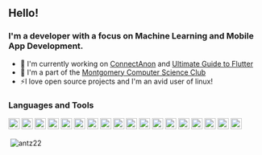 ## Hello!
### I'm a developer with a focus on Machine Learning and Mobile App Development.

- 🔭 I'm currently working on [ConnectAnon](https://github.com/antz22/ConnectAnon) and [Ultimate Guide to Flutter](https://github.com/antz22/ultimate-guide-to-flutter)
- 🌱 I'm a part of the [Montgomery Computer Science Club](https://github.com/montycompsci)
- ⚡I love open source projects and I'm an avid user of linux!

### Languages and Tools

<p align="left">
    <img src="https://cdn.jsdelivr.net/gh/devicons/devicon/icons/bash/bash-original.svg" width="22" height="22"/>
    <img src="https://cdn.jsdelivr.net/gh/devicons/devicon/icons/cplusplus/cplusplus-original.svg" width="22" height="22"/>
    <img src="https://cdn.jsdelivr.net/gh/devicons/devicon/icons/css3/css3-original.svg" width="22" height="22"/>
    <img src="https://cdn.jsdelivr.net/gh/devicons/devicon/icons/dart/dart-original.svg" width="22" height="22"/>
    <img src="https://cdn.jsdelivr.net/gh/devicons/devicon/icons/django/django-plain.svg" width="22" height="22"/>
    <img src="https://cdn.jsdelivr.net/gh/devicons/devicon/icons/figma/figma-original.svg" width="22" height="22"/>
    <img src="https://cdn.jsdelivr.net/gh/devicons/devicon/icons/firebase/firebase-plain.svg" width="22" height="22"/>
    <img src="https://cdn.jsdelivr.net/gh/devicons/devicon/icons/flutter/flutter-original.svg" width="22" height="22"/>
    <img src="https://cdn.jsdelivr.net/gh/devicons/devicon/icons/git/git-original.svg" width="22" height="22"/>
    <img src="https://cdn.jsdelivr.net/gh/devicons/devicon/icons/heroku/heroku-original.svg" width="22" height="22"/>
    <img src="https://cdn.jsdelivr.net/gh/devicons/devicon/icons/html5/html5-original.svg" width="22" height="22"/>
    <img src="https://cdn.jsdelivr.net/gh/devicons/devicon/icons/javascript/javascript-original.svg" width="22" height="22"/>
    <img src="https://cdn.jsdelivr.net/gh/devicons/devicon/icons/linux/linux-original.svg" width="22" height="22"/>
    <img src="https://cdn.jsdelivr.net/gh/devicons/devicon/icons/npm/npm-original-wordmark.svg" width="22" height="22"/>
    <img src="https://cdn.jsdelivr.net/gh/devicons/devicon/icons/numpy/numpy-original.svg" width="22" height="22"/>
    <img src="https://cdn.jsdelivr.net/gh/devicons/devicon/icons/pandas/pandas-original.svg" width="22" height="22"/>
    <img src="https://cdn.jsdelivr.net/gh/devicons/devicon/icons/python/python-original.svg" width="22" height="22"/>
    <img src="https://cdn.jsdelivr.net/gh/devicons/devicon/icons/vuejs/vuejs-original.svg" width="22" height="22"/>
</p>

<p>&nbsp;<img align="center" src="https://github-readme-stats.vercel.app/api?username=antz22&show_icons=true&hide_border=true&&count_private=true&include_all_commits=true" alt="antz22" /></p>
